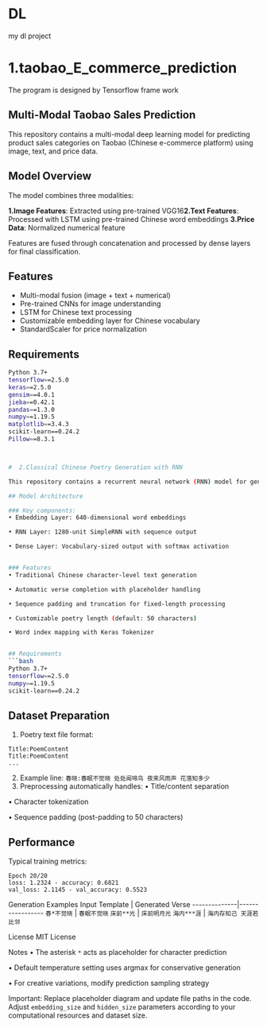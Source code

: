 # DL
my dl project


# 1.taobao_E_commerce_prediction
The program is designed by Tensorflow frame work

## Multi-Modal Taobao Sales Prediction
This repository contains a multi-modal deep learning model for predicting product sales categories on Taobao (Chinese e-commerce platform) using image, text, and price data.

## Model Overview
The model combines three modalities:

**​1.​Image Features**​​: Extracted using pre-trained VGG16
​**​2.Text Features​​**: Processed with LSTM using pre-trained Chinese word embeddings
**​​3.Price Data**​​: Normalized numerical feature

Features are fused through concatenation and processed by dense layers for final classification.

## Features
- Multi-modal fusion (image + text + numerical)
- Pre-trained CNNs for image understanding
- LSTM for Chinese text processing
- Customizable embedding layer for Chinese vocabulary
- StandardScaler for price normalization

## Requirements
```bash
Python 3.7+
tensorflow==2.5.0
keras==2.5.0
gensim==4.0.1
jieba==0.42.1
pandas==1.3.0
numpy==1.19.5
matplotlib==3.4.3
scikit-learn==0.24.2
Pillow==8.3.1



#  2.Classical Chinese Poetry Generation with RNN

This repository contains a recurrent neural network (RNN) model for generating and completing classical Chinese poetry. The model learns patterns from Tang poetry corpus and can generate new poems or complete partial verses in traditional Chinese literary style.

## Model Architecture

### Key components:
• Embedding Layer: 640-dimensional word embeddings

• RNN Layer: 1280-unit SimpleRNN with sequence output

• Dense Layer: Vocabulary-sized output with softmax activation


### Features
• Traditional Chinese character-level text generation

• Automatic verse completion with placeholder handling

• Sequence padding and truncation for fixed-length processing

• Customizable poetry length (default: 50 characters)

• Word index mapping with Keras Tokenizer


## Requirements
```bash
Python 3.7+
tensorflow==2.5.0
numpy==1.19.5
scikit-learn==0.24.2
```

## Dataset Preparation
1. Poetry text file format:
```
Title:PoemContent
Title:PoemContent
...
```
2. Example line:
`春晓:春眠不觉晓 处处闻啼鸟 夜来风雨声 花落知多少`
3. Preprocessing automatically handles:
• Title/content separation

• Character tokenization

• Sequence padding (post-padding to 50 characters)


## Performance
Typical training metrics:
```
Epoch 20/20
loss: 1.2324 - accuracy: 0.6821
val_loss: 2.1145 - val_accuracy: 0.5523
```

Generation Examples
Input Template | Generated Verse
--------------|-----------------
`春*不觉晓` | `春眠不觉晓`
`床前**光` | `床前明月光`
`海内***涯` | `海内存知己 天涯若比邻`

License
MIT License

Notes
• The asterisk `*` acts as placeholder for character prediction

• Default temperature setting uses argmax for conservative generation

• For creative variations, modify prediction sampling strategy



Important: Replace placeholder diagram and update file paths in the code. Adjust `embedding_size` and `hidden_size` parameters according to your computational resources and dataset size.
